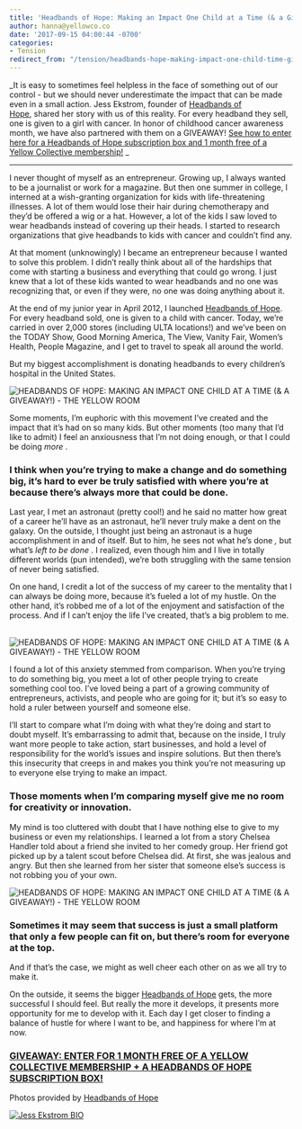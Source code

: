 ```yaml
---
title: 'Headbands of Hope: Making an Impact One Child at a Time (& a Giveaway!)'
author: hanna@yellowco.co
date: '2017-09-15 04:00:44 -0700'
categories:
- Tension
redirect_from: "/tension/headbands-hope-making-impact-one-child-time-giveaway/"
---
```


_It is easy to sometimes feel helpless in the face of something out of our control - but we should never underestimate the impact that can be made even in a small action. Jess Ekstrom, founder of [Headbands of Hope](https://www.headbandsofhope.com/), shared her story with us of this reality. For every headband they sell, one is given to a girl with cancer. In honor of childhood cancer awareness month, we have also partnered with them on a GIVEAWAY! [See how to enter here for a Headbands of Hope subscription box and 1 month free of a Yellow Collective membership!](https://www.instagram.com/p/BZEHS-0hE5I/?taken-by=headbandsofhope) _

* * *

I never thought of myself as an entrepreneur. Growing up, I always wanted to be a journalist or work for a magazine. But then one summer in college, I interned at a wish-granting organization for kids with life-threatening illnesses. A lot of them would lose their hair during chemotherapy and they’d be offered a wig or a hat. However, a lot of the kids I saw loved to wear headbands instead of covering up their heads. I started to research organizations that give headbands to kids with cancer and couldn’t find any.

At that moment (unknowingly) I became an entrepreneur because I wanted to solve this problem. I didn’t really think about all of the hardships that come with starting a business and everything that could go wrong. I just knew that a lot of these kids wanted to wear headbands and no one was recognizing that, or even if they were, no one was doing anything about it.

At the end of my junior year in April 2012, I launched [Headbands of Hope](https://www.headbandsofhope.com/). For every headband sold, one is given to a child with cancer. Today, we’re carried in over 2,000 stores (including ULTA locations!) and we’ve been on the TODAY Show, Good Morning America, The View, Vanity Fair, Women’s Health, People Magazine, and I get to travel to speak all around the world.

But my biggest accomplishment is donating headbands to every children’s hospital in the United States.

![HEADBANDS OF HOPE: MAKING AN IMPACT ONE CHILD AT A TIME (& A GIVEAWAY!) - THE YELLOW ROOM](https://s3.amazonaws.com/yellow-files/blog/2017/09/0T6A4657.jpg)

Some moments, I’m euphoric with this movement I’ve created and the impact that it’s had on so many kids. But other moments (too many that I’d like to admit) I feel an anxiousness that I’m not doing enough, or that I could be doing _more_ .

### **I think when you’re trying to make a change and do something big, it’s hard to ever be truly satisfied with where you’re at because there’s always more that could be done.**

Last year, I met an astronaut (pretty cool!) and he said no matter how great of a career he’ll have as an astronaut, he’ll never truly make a dent on the galaxy. On the outside, I thought just being an astronaut is a huge accomplishment in and of itself. But to him, he sees not what he’s done _,_ but what’s _left to be done_ . I realized, even though him and I live in totally different worlds (pun intended), we’re both struggling with the same tension of never being satisfied.

On one hand, I credit a lot of the success of my career to the mentality that I can always be doing more, because it’s fueled a lot of my hustle. On the other hand, it’s robbed me of a lot of the enjoyment and satisfaction of the process. And if I can’t enjoy the life I’ve created, that’s a big problem to me.  

![HEADBANDS OF HOPE: MAKING AN IMPACT ONE CHILD AT A TIME (& A GIVEAWAY!) - THE YELLOW ROOM](https://s3.amazonaws.com/yellow-files/blog/2017/09/0T6A0437.jpg)

I found a lot of this anxiety stemmed from comparison. When you’re trying to do something big, you meet a lot of other people trying to create something cool too. I’ve loved being a part of a growing community of entrepreneurs, activists, and people who are going for it; but it’s so easy to hold a ruler between yourself and someone else.

I’ll start to compare what I’m doing with what they’re doing and start to doubt myself. It’s embarrassing to admit that, because on the inside, I truly want more people to take action, start businesses, and hold a level of responsibility for the world’s issues and inspire solutions. But then there’s this insecurity that creeps in and makes you think you’re not measuring up to everyone else trying to make an impact.

### **Those moments when I’m comparing myself give me no room for creativity or innovation.**

My mind is too cluttered with doubt that I have nothing else to give to my business or even my relationships. I learned a lot from a story Chelsea Handler told about a friend she invited to her comedy group. Her friend got picked up by a talent scout before Chelsea did. At first, she was jealous and angry. But then she learned from her sister that someone else’s success is not robbing you of your own.

![HEADBANDS OF HOPE: MAKING AN IMPACT ONE CHILD AT A TIME (& A GIVEAWAY!) - THE YELLOW ROOM](https://s3.amazonaws.com/yellow-files/blog/2017/09/Jess-334.jpg)

### **Sometimes it may seem that success is just a small platform that only a few people can fit on, but there’s room for everyone at the top.**

And if that’s the case, we might as well cheer each other on as we all try to make it.

On the outside, it seems the bigger [Headbands of Hope](https://www.headbandsofhope.com/) gets, the more successful I should feel. But really the more it develops, it presents more opportunity for me to develop with it. Each day I get closer to finding a balance of hustle for where I want to be, and happiness for where I’m at now.

### [GIVEAWAY: ENTER FOR 1 MONTH FREE OF A YELLOW COLLECTIVE MEMBERSHIP + A HEADBANDS OF HOPE SUBSCRIPTION BOX!](https://www.instagram.com/p/BZEHS-0hE5I/?taken-by=headbandsofhope)

Photos provided by [Headbands of Hope](https://www.headbandsofhope.com/)

[![Jess Ekstrom BIO](https://s3.amazonaws.com/yellow-files/blog/2017/09/Jess-Ekstrom-BIO.jpg)](https://www.instagram.com/jess_ekstrom/)
